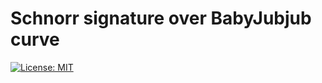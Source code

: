 # Schnorr signature over BabyJubjub curve

[![License: MIT](https://img.shields.io/badge/License-MIT-yellow.svg)](https://opensource.org/licenses/MIT)